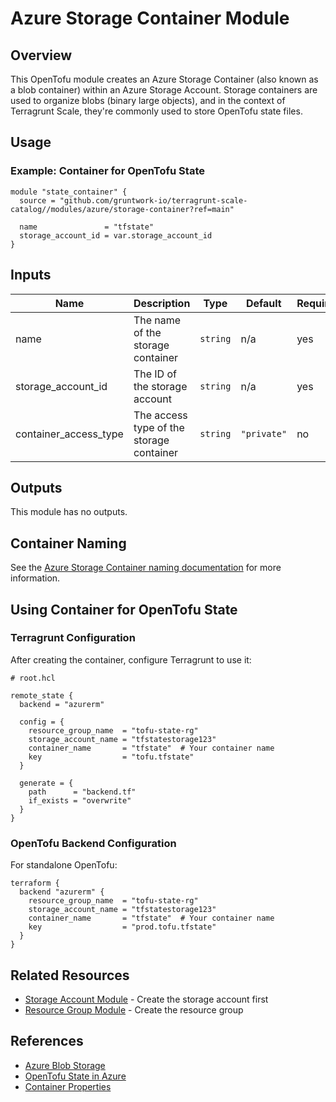 # Azure Storage Container Module

## Overview

This OpenTofu module creates an Azure Storage Container (also known as a blob container) within an Azure Storage Account. Storage containers are used to organize blobs (binary large objects), and in the context of Terragrunt Scale, they're commonly used to store OpenTofu state files.

## Usage

### Example: Container for OpenTofu State

```hcl
module "state_container" {
  source = "github.com/gruntwork-io/terragrunt-scale-catalog//modules/azure/storage-container?ref=main"

  name               = "tfstate"
  storage_account_id = var.storage_account_id
}
```

## Inputs

| Name | Description | Type | Default | Required |
|------|-------------|------|---------|----------|
| name | The name of the storage container | `string` | n/a | yes |
| storage_account_id | The ID of the storage account | `string` | n/a | yes |
| container_access_type | The access type of the storage container | `string` | `"private"` | no |

## Outputs

This module has no outputs.

## Container Naming

See the [Azure Storage Container naming documentation](https://learn.microsoft.com/en-us/rest/api/storageservices/naming-and-referencing-containers--blobs--and-metadata#container-names) for more information.

## Using Container for OpenTofu State

### Terragrunt Configuration

After creating the container, configure Terragrunt to use it:

```hcl
# root.hcl

remote_state {
  backend = "azurerm"

  config = {
    resource_group_name  = "tofu-state-rg"
    storage_account_name = "tfstatestorage123"
    container_name       = "tfstate"  # Your container name
    key                  = "tofu.tfstate"
  }

  generate = {
    path      = "backend.tf"
    if_exists = "overwrite"
  }
}
```

### OpenTofu Backend Configuration

For standalone OpenTofu:

```hcl
terraform {
  backend "azurerm" {
    resource_group_name  = "tofu-state-rg"
    storage_account_name = "tfstatestorage123"
    container_name       = "tfstate"  # Your container name
    key                  = "prod.tofu.tfstate"
  }
}
```

## Related Resources

- [Storage Account Module](../storage-account/) - Create the storage account first
- [Resource Group Module](../resource-group/) - Create the resource group

## References

- [Azure Blob Storage](https://learn.microsoft.com/en-us/azure/storage/blobs/storage-blobs-introduction)
- [OpenTofu State in Azure](https://learn.microsoft.com/en-us/azure/developer/terraform/store-state-in-azure-storage)
- [Container Properties](https://learn.microsoft.com/en-us/rest/api/storageservices/create-container)

